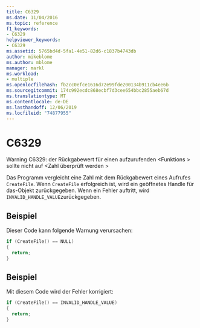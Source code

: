 ```yaml
---
title: C6329
ms.date: 11/04/2016
ms.topic: reference
f1_keywords:
- C6329
helpviewer_keywords:
- C6329
ms.assetid: 5765bd4d-5fa1-4e51-82d6-c1837b4743db
author: mikeblome
ms.author: mblome
manager: markl
ms.workload:
- multiple
ms.openlocfilehash: fb2cc0efce1616d72e99fde200134b911cb4ee6b
ms.sourcegitcommit: 174c992ecdc868ecbf7d3cee654bbc2855aeb67d
ms.translationtype: MT
ms.contentlocale: de-DE
ms.lasthandoff: 12/06/2019
ms.locfileid: "74877955"
---
```

# <a name="c6329"></a>C6329
Warning C6329: der Rückgabewert für einen aufzurufenden \<Funktions > sollte nicht auf \<Zahl überprüft werden >

 Das Programm vergleicht eine Zahl mit dem Rückgabewert eines Aufrufes `CreateFile`. Wenn `CreateFile` erfolgreich ist, wird ein geöffnetes Handle für das-Objekt zurückgegeben. Wenn ein Fehler auftritt, wird `INVALID_HANDLE_VALUE`zurückgegeben.

## <a name="example"></a>Beispiel
 Dieser Code kann folgende Warnung verursachen:

```cpp
if (CreateFile() == NULL)
{
  return;
}
```

## <a name="example"></a>Beispiel
 Mit diesem Code wird der Fehler korrigiert:

```cpp
if (CreateFile() == INVALID_HANDLE_VALUE)
{
  return;
}
```
